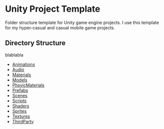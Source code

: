 # Unity Project Template
Folder structure template for Unity game engine projects. I use this template for my hyper-casual and casual mobile game projects. 

## Directory Structure
blablabla

* [Animations]()
* [Audio]()
* [Materials]()
* [Models]()
* [PhsyicMaterials]()
* [Prefabs]()
* [Scenes]()
* [Scripts]()
* [Shaders]()
* [Sprites]()
* [Textures]()
* [ThirdParty]()
